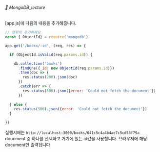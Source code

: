 ###### :cactus:  MongoDB_lecture

[app.js]에 다음의 내용을 추가해줍니다.  

``` js
// 맨위의 추가하세요 
const { ObjectId} = require('mongodb')

app.get('/books/:id', (req, res) => {

  if (ObjectId.isValid(req.params.id)) {

    db.collection('books')
      .findOne({_id: new ObjectId(req.params.id)})
      .then(doc => {
        res.status(200).json(doc)
      })
      .catch(err => {
        res.status(500).json({error: 'Could not fetch the document'})
      })
      
  } else {
    res.status(500).json({error: 'Could not fetch the document'})
  }

})

```
실행시에는 ``` http://localhost:3000/books/641c5c4a4b4ae7c5cd55f79a ```  
doucment 중 하나를 선택하고 거기에 있는 id값을 사용합니다. 브라우저에 해당 document만 출력됩니다
